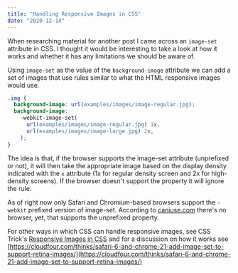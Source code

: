 ```yaml
---
title: "Handling Responsive Images in CSS"
date: "2020-12-14"
---
```


When researching material for another post I came across an `image-set` attribute in CSS. I thought it would be interesting to take a look at how it works and whether it has any limitations we should be aware of.

Using `image-set` as the value of the `background-image` attribute we can add a set of images that use rules similar to what the HTML responsive images would use.

```css
.img {
  background-image: url(examples/images/image-regular.jpg);
  background-image: 
    -webkit-image-set(
      url(examples/images/image-regular.jpg) 1x,
      url(examples/images/image-large.jpg) 2x,
    );
}
```

The idea is that, if the browser supports the image-set attribute (unprefixed or not), it will then take the appropriate image based on the display density indicated with the `x` attribute (1x for regular density screen and 2x for high-density screens). If the browser doesn't support the property it will ignore the rule.

As of right now only Safari and Chromium-based browsers support the `-webkit` prefixed version of image-set. According to [caniuse.com](https://caniuse.com/css-image-set) there's no browser, yet, that supports the unprefixed property.

For other ways in which CSS can handle responsive images, see CSS Trick's [Responsive Images in CSS](https://css-tricks.com/responsive-images-css/) and for a discussion on how it works see [https://cloudfour.com/thinks/safari-6-and-chrome-21-add-image-set-to-support-retina-images/](https://cloudfour.com/thinks/safari-6-and-chrome-21-add-image-set-to-support-retina-images/)
